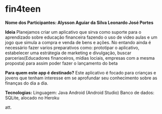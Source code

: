 # fin4teen

**Nome dos Participantes: 
 Alysson Aguiar da Silva 
 Leonardo José Portes**

**Ideia**
Planejamos criar um aplicativo que sirva como suporte para o aprendizado sobre educação financeira fazendo o uso de video aulas e um jogo que simula a compra e venda de bens e ações. No entando ainda é necessário fazer varios preparativos como: prototipar o aplicativo, estabelecer uma estrátegia de marketing e divulgação, buscar parcerias(Educadores financeiros, mídias lociais, empresas com a mesma proposta) para assim poder fazer o lançamento do beta

**Para quem este app é destinado?**
Este aplicativo é focado para crianças e jovens que tenham interesse em se aprofundar seu conhecimento sobre as finanças do dia a dia.

**Tecnologias:**
Linguagem: Java Android (Android Studio)
Banco de dados: SQLite, alocado no Heroku



att.

